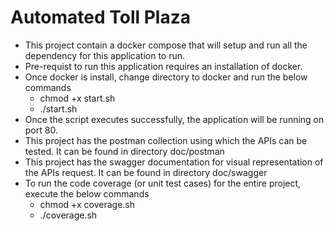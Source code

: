 # Automated Toll Plaza

- This project contain a docker compose that will setup and run all the dependency for this application to run.
- Pre-requist to run this application requires an installation of docker.
- Once docker is install, change directory to docker and run the below commands
    - chmod +x start.sh
    - ./start.sh
- Once the script executes successfully, the application will be running on port 80.
- This project has the postman collection using which the APIs can be tested. It can be found in directory doc/postman
- This project has the swagger documentation for visual representation of the APIs request. It can be found in directory doc/swagger
- To run the code coverage (or unit test cases) for the entire project, execute the below commands
    - chmod +x coverage.sh
    - ./coverage.sh